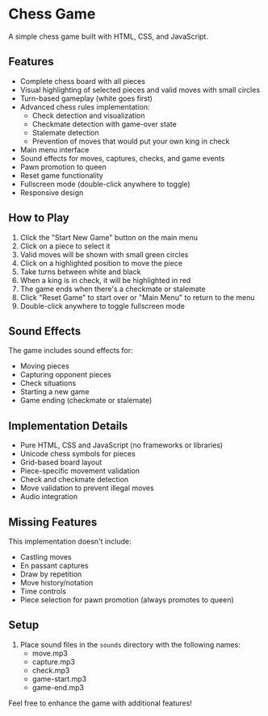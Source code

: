 # Chess Game

A simple chess game built with HTML, CSS, and JavaScript.

## Features

- Complete chess board with all pieces
- Visual highlighting of selected pieces and valid moves with small circles
- Turn-based gameplay (white goes first)
- Advanced chess rules implementation:
  - Check detection and visualization
  - Checkmate detection with game-over state
  - Stalemate detection
  - Prevention of moves that would put your own king in check
- Main menu interface
- Sound effects for moves, captures, checks, and game events
- Pawn promotion to queen
- Reset game functionality
- Fullscreen mode (double-click anywhere to toggle)
- Responsive design

## How to Play

1. Click the "Start New Game" button on the main menu
2. Click on a piece to select it
3. Valid moves will be shown with small green circles
4. Click on a highlighted position to move the piece
5. Take turns between white and black
6. When a king is in check, it will be highlighted in red
7. The game ends when there's a checkmate or stalemate
8. Click "Reset Game" to start over or "Main Menu" to return to the menu
9. Double-click anywhere to toggle fullscreen mode

## Sound Effects

The game includes sound effects for:
- Moving pieces
- Capturing opponent pieces
- Check situations
- Starting a new game
- Game ending (checkmate or stalemate)

## Implementation Details

- Pure HTML, CSS and JavaScript (no frameworks or libraries)
- Unicode chess symbols for pieces
- Grid-based board layout
- Piece-specific movement validation
- Check and checkmate detection
- Move validation to prevent illegal moves
- Audio integration

## Missing Features

This implementation doesn't include:
- Castling moves
- En passant captures
- Draw by repetition
- Move history/notation
- Time controls
- Piece selection for pawn promotion (always promotes to queen)

## Setup

1. Place sound files in the `sounds` directory with the following names:
   - move.mp3
   - capture.mp3
   - check.mp3
   - game-start.mp3
   - game-end.mp3

Feel free to enhance the game with additional features! 